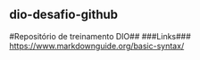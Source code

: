 ## dio-desafio-github
#Repositório de treinamento DIO##
###Links###
https://www.markdownguide.org/basic-syntax/
